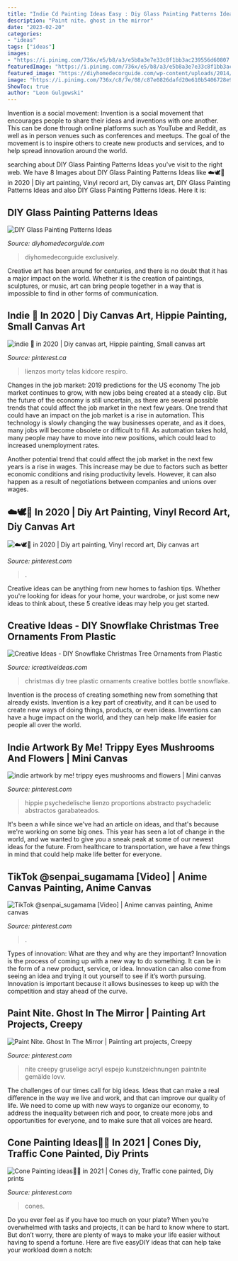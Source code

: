 ```yaml
---
title: "Indie Cd Painting Ideas Easy : Diy Glass Painting Patterns Ideas"
description: "Paint nite. ghost in the mirror"
date: "2023-02-20"
categories:
- "ideas"
tags: ["ideas"]
images:
- "https://i.pinimg.com/736x/e5/b8/a3/e5b8a3e7e33c8f1bb3ac239556d60807.jpg"
featuredImage: "https://i.pinimg.com/736x/e5/b8/a3/e5b8a3e7e33c8f1bb3ac239556d60807.jpg"
featured_image: "https://diyhomedecorguide.com/wp-content/uploads/2014/05/Glass-painting-design-ideas.jpg"
image: "https://i.pinimg.com/736x/c8/7e/08/c87e0826dafd20e610b5406728e9a7de.jpg"
ShowToc: true
author: "Leon Gulgowski"
---
```



Invention is a social movement:
Invention is a social movement that encourages people to share their ideas and inventions with one another. This can be done through online platforms such as YouTube and Reddit, as well as in person venues such as conferences and meetups. The goal of the movement is to inspire others to create new products and services, and to help spread innovation around the world.

	

		
searching about DIY Glass Painting Patterns Ideas you've visit to the right web. We have 8 Images about DIY Glass Painting Patterns Ideas like ☁️🕊🌙 in 2020 | Diy art painting, Vinyl record art, Diy canvas art, DIY Glass Painting Patterns Ideas and also DIY Glass Painting Patterns Ideas. Here it is:
		
    
## DIY Glass Painting Patterns Ideas

<img loading=lazy src="https://diyhomedecorguide.com/wp-content/uploads/2014/05/Glass-painting-design-ideas.jpg" onerror="this.onerror=null;this.src='https://tse1.mm.bing.net/th?id=OIP.BcbTA5hifZJV_3yd0VamewHaHa&amp;pid=15.1';" alt="DIY Glass Painting Patterns Ideas">

_Source: diyhomedecorguide.com_

>diyhomedecorguide exclusively. 

	

Creative art has been around for centuries, and there is no doubt that it has a major impact on the world. Whether it is the creation of paintings, sculptures, or music, art can bring people together in a way that is impossible to find in other forms of communication.

    
## Indie 🍄 In 2020 | Diy Canvas Art, Hippie Painting, Small Canvas Art

<img loading=lazy src="https://i.pinimg.com/736x/04/1d/32/041d321454cf3c7af00d43973e76c1e3.jpg" onerror="this.onerror=null;this.src='https://tse2.mm.bing.net/th?id=OIP.bG1JmRkMQk9zE0Sk3nJGPAHaJ3&amp;pid=15.1';" alt="indie 🍄 in 2020 | Diy canvas art, Hippie painting, Small canvas art">

_Source: pinterest.ca_

>lienzos morty telas kidcore respiro. 

	

Changes in the job market: 2019 predictions for the US economy
The job market continues to grow, with new jobs being created at a steady clip. But the future of the economy is still uncertain, as there are several possible trends that could affect the job market in the next few years. 
One trend that could have an impact on the job market is a rise in automation. This technology is slowly changing the way businesses operate, and as it does, many jobs will become obsolete or difficult to fill. As automation takes hold, many people may have to move into new positions, which could lead to increased unemployment rates. 

Another potential trend that could affect the job market in the next few years is a rise in wages. This increase may be due to factors such as better economic conditions and rising productivity levels. However, it can also happen as a result of negotiations between companies and unions over wages.

    
## ☁️🕊🌙 In 2020 | Diy Art Painting, Vinyl Record Art, Diy Canvas Art

<img loading=lazy src="https://i.pinimg.com/736x/c8/7e/08/c87e0826dafd20e610b5406728e9a7de.jpg" onerror="this.onerror=null;this.src='https://tse3.mm.bing.net/th?id=OIP.xI2ddM0UWKqkVgF0akGs0gHaJ3&amp;pid=15.1';" alt="☁️🕊🌙 in 2020 | Diy art painting, Vinyl record art, Diy canvas art">

_Source: pinterest.com_

>. 

	

Creative ideas can be anything from new homes to fashion tips. Whether you're looking for ideas for your home, your wardrobe, or just some new ideas to think about, these 5 creative ideas may help you get started.

    
## Creative Ideas - DIY Snowflake Christmas Tree Ornaments From Plastic

<img loading=lazy src="https://www.icreativeideas.com/wp-content/uploads/2014/11/Creative-Ideas-DIY-Plastic-Bottle-Christmas-Tree-7.jpg" onerror="this.onerror=null;this.src='https://tse4.mm.bing.net/th?id=OIP.M01iSdBuGMdyKTvaRMLhvwHaJ4&amp;pid=15.1';" alt="Creative Ideas - DIY Snowflake Christmas Tree Ornaments from Plastic">

_Source: icreativeideas.com_

>christmas diy tree plastic ornaments creative bottles bottle snowflake. 

	

Invention is the process of creating something new from something that already exists. Invention is a key part of creativity, and it can be used to create new ways of doing things, products, or even ideas. Inventions can have a huge impact on the world, and they can help make life easier for people all over the world.

    
## Indie Artwork By Me! Trippy Eyes Mushrooms And Flowers | Mini Canvas

<img loading=lazy src="https://i.pinimg.com/736x/f6/b7/85/f6b785d48d5e8d98d3fd622d7c6e40fd.jpg" onerror="this.onerror=null;this.src='https://tse1.mm.bing.net/th?id=OIP.yk8ixJYfkN3nGjy6k-_v9QHaJ3&amp;pid=15.1';" alt="indie artwork by me! trippy eyes mushrooms and flowers | Mini canvas">

_Source: pinterest.com_

>hippie psychedelische lienzo proportions abstracto psychadelic abstractos garabateados. 

	

It's been a while since we've had an article on ideas, and that's because we're working on some big ones. This year has seen a lot of change in the world, and we wanted to give you a sneak peak at some of our newest ideas for the future. From healthcare to transportation, we have a few things in mind that could help make life better for everyone.

    
## TikTok @senpai_sugamama [Video] | Anime Canvas Painting, Anime Canvas

<img loading=lazy src="https://i.pinimg.com/736x/c8/7d/b6/c87db61e67560d48466f616149400db8.jpg" onerror="this.onerror=null;this.src='https://tse4.mm.bing.net/th?id=OIP.0c3fq-lLkuPsvHv_-tHohQHaNK&amp;pid=15.1';" alt="TikTok @senpai_sugamama [Video] | Anime canvas painting, Anime canvas">

_Source: pinterest.com_

>. 

	

Types of innovation: What are they and why are they important?
Innovation is the process of coming up with a new way to do something. It can be in the form of a new product, service, or idea. Innovation can also come from seeing an idea and trying it out yourself to see if it’s worth pursuing. Innovation is important because it allows businesses to keep up with the competition and stay ahead of the curve.

    
## Paint Nite. Ghost In The Mirror | Painting Art Projects, Creepy

<img loading=lazy src="https://i.pinimg.com/736x/32/64/9c/32649c7063aab8ab6e2a9ddd029b0fc9.jpg" onerror="this.onerror=null;this.src='https://tse1.mm.bing.net/th?id=OIP.p5Rv1nU86B0OPdx_wC8KfwHaJr&amp;pid=15.1';" alt="Paint Nite. Ghost In The Mirror | Painting art projects, Creepy">

_Source: pinterest.com_

>nite creepy gruselige acryl espejo kunstzeichnungen paintnite gemälde lovv. 

	

The challenges of our times call for big ideas. Ideas that can make a real difference in the way we live and work, and that can improve our quality of life. We need to come up with new ways to organize our economy, to address the inequality between rich and poor, to create more jobs and opportunities for everyone, and to make sure that all voices are heard.

    
## Cone Painting Ideas🤍🖤 In 2021 | Cones Diy, Traffic Cone Painted, Diy Prints

<img loading=lazy src="https://i.pinimg.com/736x/e5/b8/a3/e5b8a3e7e33c8f1bb3ac239556d60807.jpg" onerror="this.onerror=null;this.src='https://tse4.mm.bing.net/th?id=OIP.Q8EZr2kN2ARMrVXDPwzFvwHaJ3&amp;pid=15.1';" alt="Cone Painting ideas🤍🖤 in 2021 | Cones diy, Traffic cone painted, Diy prints">

_Source: pinterest.com_

>cones. 

	

Do you ever feel as if you have too much on your plate? When you’re overwhelmed with tasks and projects, it can be hard to know where to start. But don’t worry, there are plenty of ways to make your life easier without having to spend a fortune. Here are five easyDIY ideas that can help take your workload down a notch: 

